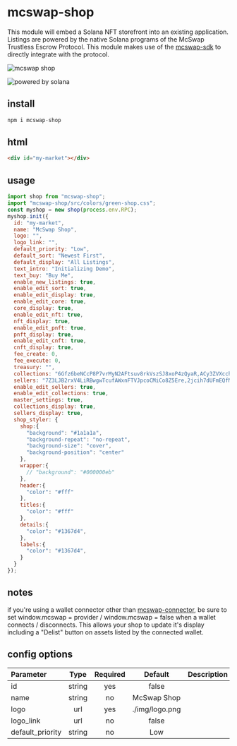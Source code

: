 # mcswap-shop
This module will embed a Solana NFT storefront into an existing application. Listings are powered by the native Solana programs of the McSwap Trustless Escrow Protocol. This module makes use of the [mcswap-sdk](https://github.com/SolDapper/mcswap-sdk) to directly integrate with the protocol.

![mcswap shop](https://repository-images.githubusercontent.com/944741416/d30f1c19-99a5-479f-ab66-ba9ab5d4c6e5)

![powered by solana](http://mcswap.xyz/gh/stacked-color.svg)

## install
```javascript
npm i mcswap-shop
```

## html
```html
<div id="my-market"></div>
```

## usage
```javascript
import shop from "mcswap-shop";
import "mcswap-shop/src/colors/green-shop.css";
const myshop = new shop(process.env.RPC);
myshop.init({
  id: "my-market",
  name: "McSwap Shop",
  logo: "",
  logo_link: "",
  default_priority: "Low",
  default_sort: "Newest First",
  default_display: "All Listings",
  text_intro: "Initializing Demo",
  text_buy: "Buy Me",
  enable_new_listings: true,
  enable_edit_sort: true,
  enable_edit_display: true,
  enable_edit_core: true,
  core_display: true,
  enable_edit_nft: true,
  nft_display: true,
  enable_edit_pnft: true,
  pnft_display: true,
  enable_edit_cnft: true,
  cnft_display: true,
  fee_create: 0,
  fee_execute: 0,
  treasury: "",
  collections: "6Gfz6beNCcP8P7vrMyN2AFtsuv8rkVszSJ8xoP4zQyaR,ACy3ZVXcch8mZXUtRVqsJfa2DhFHxnUJpBb4oeN9tZsX,BL8ocmGmaEiM73JYjAAhgAmHPbtuY3CThYem9g4N5PqQ,BTJPWLW7DLQWpm2TNNEByAM5a1E1AGJp4h43czo9YBLc,Cq2BNRoE5RqyqSmACDQLx4ivp3MgmePwd2mdroZ5hmom,H3mnaqNFFNwqRfEiWFsRTgprCvG4tYFfmNezGEVnaMuQ",
  sellers: "7Z3LJB2rxV4LiRBwgwTcufAWxnFTVJpcoCMiCo8Z5Ere,2jcih7dUFmEQfMUXQQnL2Fkq9zMqj4jwpHqvRVe3gGLL",
  enable_edit_sellers: true,
  enable_edit_collections: true,
  master_settings: true,
  collections_display: true,
  sellers_display: true,
  shop_styler: {
    shop:{
      "background": "#1a1a1a",
      "background-repeat": "no-repeat",
      "background-size": "cover",
      "background-position": "center"
    },
    wrapper:{
      // "background": "#000000eb"
    },
    header:{
      "color": "#fff"
    },
    titles:{
      "color": "#fff"
    },
    details:{
      "color": "#1367d4",
    },
    labels:{
      "color": "#1367d4",
    }
  }
});
```

## notes
if you're using a wallet connector other than [mcswap-connector](https://github.com/SolDapper/mcswap-connector), be sure to set window.mcswap = provider / window.mcswap = false when a wallet connects / disconnects. This allows your shop to update it's display including a "Delist" button on assets listed by the connected wallet.

## config options

| **Parameter**     |    **Type**     | **Required** |   **Default**   | **Description**          |
| :---------------- |:---------------:|:------------:|:---------------:|:-------------------------|
| id                | string          |   yes        |  false          |                          |
| name              | string          |   no         |  McSwap Shop    |                          |
| logo              | url             |   yes        | ./img/logo.png  |                          |
| logo_link         | url             |   no         |  false          |                          |
| default_priority  | string          |   no         |  Low            |                          |






